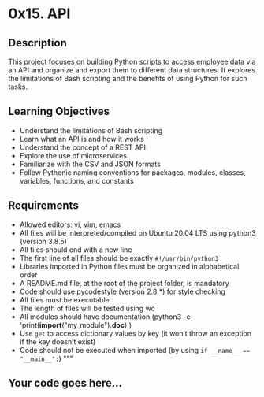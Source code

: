 # 0x15. API

## Description

This project focuses on building Python scripts to access employee data via an API and organize and export them to different data structures. It explores the limitations of Bash scripting and the benefits of using Python for such tasks.

## Learning Objectives

- Understand the limitations of Bash scripting
- Learn what an API is and how it works
- Understand the concept of a REST API
- Explore the use of microservices
- Familiarize with the CSV and JSON formats
- Follow Pythonic naming conventions for packages, modules, classes, variables, functions, and constants

## Requirements

- Allowed editors: vi, vim, emacs
- All files will be interpreted/compiled on Ubuntu 20.04 LTS using python3 (version 3.8.5)
- All files should end with a new line
- The first line of all files should be exactly `#!/usr/bin/python3`
- Libraries imported in Python files must be organized in alphabetical order
- A README.md file, at the root of the project folder, is mandatory
- Code should use pycodestyle (version 2.8.*) for style checking
- All files must be executable
- The length of files will be tested using wc
- All modules should have documentation (python3 -c 'print(__import__("my_module").__doc__)')
- Use `get` to access dictionary values by key (it won’t throw an exception if the key doesn’t exist)
- Code should not be executed when imported (by using `if __name__ == "__main__":`)
"""

## Your code goes here...
